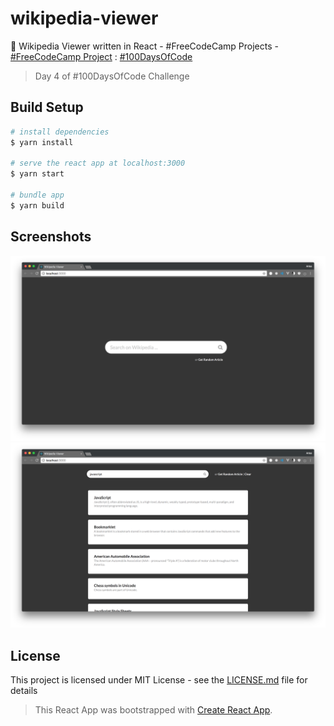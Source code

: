 # wikipedia-viewer

:microscope: Wikipedia Viewer written in React - #FreeCodeCamp Projects - [#FreeCodeCamp Project](https://github.com/lexmartinez/wikipedia-viewer/blob/master/CHALLENGE.md) : [#100DaysOfCode](http://100daysofcode.com/)

> Day 4 of #100DaysOfCode Challenge

## Build Setup

``` bash
# install dependencies
$ yarn install

# serve the react app at localhost:3000
$ yarn start

# bundle app
$ yarn build

```

## Screenshots

![](https://github.com/lexmartinez/wikipedia-viewer/raw/master/screenshots/screenshot-1.png) 
![](https://github.com/lexmartinez/wikipedia-viewer/raw/master/screenshots/screenshot-2.png)

## License

This project is licensed under MIT License - see the [LICENSE.md](https://github.com/lexmartinez/wikipedia-viewer/blob/master/LICENSE.md) file for details

> This React App was bootstrapped with [Create React App](https://github.com/facebookincubator/create-react-app).

